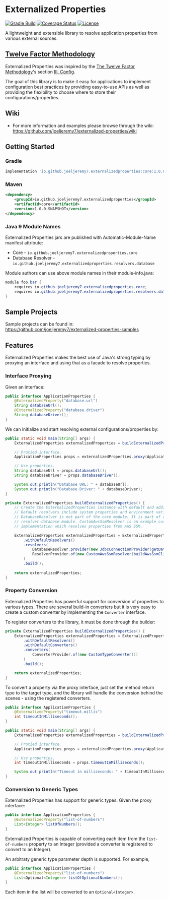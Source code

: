 # Externalized Properties

[![Gradle Build](https://github.com/joeljeremy7/externalized-properties/actions/workflows/gradle-build.yaml/badge.svg)](https://github.com/joeljeremy7/externalized-properties/actions/workflows/gradle-build.yaml)
[![Coverage Status](https://coveralls.io/repos/github/joeljeremy7/externalized-properties/badge.svg?branch=main)](https://coveralls.io/github/joeljeremy7/externalized-properties?branch=main)
[![License](https://img.shields.io/badge/License-Apache_2.0-blue.svg)](https://github.com/joeljeremy7/externalized-properties/blob/main/LICENSE)

A lightweight and extensible library to resolve application properties from various external sources.

## [Twelve Factor Methodology](https://12factor.net)

Externalized Properties was inspired by the [The Twelve Factor Methodology](https://12factor.net)'s section [III. Config](https://12factor.net/config).  

The goal of this library is to make it easy for applications to implement configuration best practices by providing easy-to-use APIs as well as providing the flexibility to choose where to store their configurations/properties.

## Wiki

- For more information and examples please browse through the wiki: <https://github.com/joeljeremy7/externalized-properties/wiki>

## Getting Started

### Gradle

```gradle
implementation 'io.github.joeljeremy7.externalizedproperties:core:1.0.0-SNAPSHOT'
```

### Maven

```xml
<dependency>
    <groupId>io.github.joeljeremy7.externalizedproperties</groupId>
    <artifactId>core</artifactId>
    <version>1.0.0-SNAPSHOT</version>
</dependency>
```

### Java 9 Module Names

Externalized Properties jars are published with Automatic-Module-Name manifest attribute:

- Core - `io.github.joeljeremy7.externalizedproperties.core`
- Database Resolver - `io.github.joeljeremy7.externalizedproperties.resolvers.database`

Module authors can use above module names in their module-info.java:

```java
module foo.bar {
    requires io.github.joeljeremy7.externalizedproperties.core;
    requires io.github.joeljeremy7.externalizedproperties.resolvers.database;
}
```

## Sample Projects

Sample projects can be found in: <https://github.com/joeljeremy7/externalized-properties-samples>

## Features

Externalized Properties makes the best use of Java's strong typing by proxying an interface and using that as a facade to resolve properties.

### Interface Proxying

Given an interface:

```java
public interface ApplicationProperties {
    @ExternalizedProperty("database.url")
    String databaseUrl();
    @ExternalizedProperty("database.driver")
    String databaseDriver();
}
```

We can initialize and start resolving external configurations/properties by:

```java
public static void main(String[] args) {
    ExternalizedProperties externalizedProperties = buildExternalizedProperties();

    // Proxied interface.
    ApplicationProperties props = externalizedProperties.proxy(ApplicationProperties.class);

    // Use properties.
    String databaseUrl = props.databaseUrl();
    String databaseDriver = props.databaseDriver();

    System.out.println("Database URL: " + databaseUrl);
    System.out.println("Database Driver: " + databaseDriver);
}

private ExternalizedProperties buildExternalizedProperties() {
    // Create the ExternalizedProperties instance with default and additional resolvers.
    // Default resolvers include system properties and environment variable resolvers.
    // DatabaseResolver is not part of the core module. It is part of a separate 
    // resolver-database module. CustomAwsSsmResolver is an example custom resolver
    // implementation which resolves properties from AWS SSM.

    ExternalizedProperties externalizedProperties = ExternalizedPropertiesBuilder.newBuilder()
        .withDefaultResolvers() 
        .resolvers(
            DatabaseResolver.provider(new JdbcConnectionProvider(getDataSource())),
            ResolverProvider.of(new CustomAwsSsmResolver(buildAwsSsmClient()))
        ) 
        .build();
    
    return externalizedProperties;
}
```

### Property Conversion

Externalized Properties has powerful support for conversion of properties to various types. There are several build-in converters but it is very easy to create a custom converter by implementing the `Converter` interface.

To register converters to the library, it must be done through the builder:

```java
private ExternalizedProperties buildExternalizedProperties() {
    ExternalizedProperties externalizedProperties = ExternalizedPropertiesBuilder.newBuilder()
        .withDefaultResolvers()
        .withDefaultConverters()
        .converters(
            ConverterProvider.of(new CustomTypeConverter())
        )
        .build();

    return externalizedProperties;
}
```

To convert a property via the proxy interface, just set the method return type to the target type, and the library will handle the conversion behind the scenes - using the registered converters.

```java
public interface ApplicationProperties {
    @ExternalizedProperty("timeout.millis")
    int timeoutInMilliseconds();
}

public static void main(String[] args) {
    ExternalizedProperties externalizedProperties = buildExternalizedProperties();

    // Proxied interface.
    ApplicationProperties props = externalizedProperties.proxy(ApplicationProperties.class);

    // Use properties.
    int timeoutInMilliseconds = props.timeoutInMilliseconds();

    System.out.println("Timeout in milliseconds: " + timeoutInMilliseconds);
}
```

### Conversion to Generic Types

Externalized Properties has support for generic types. Given the proxy interface:

```java
public interface ApplicationProperties {
    @ExternalizedProperty("list-of-numbers")
    List<Integer> listOfNumbers();
}
```

Externalized Properties is capable of converting each item from the `list-of-numbers` property to an Integer (provided a converter is registered to convert to an Integer).

An arbitraty generic type parameter depth is supported. For example,

```java
public interface ApplicationProperties {
    @ExternalizedProperty("list-of-numbers")
    List<Optional<Integer>> listOfOptionalNumbers();
}
````

Each item in the list will be converted to an `Optional<Integer>`.

